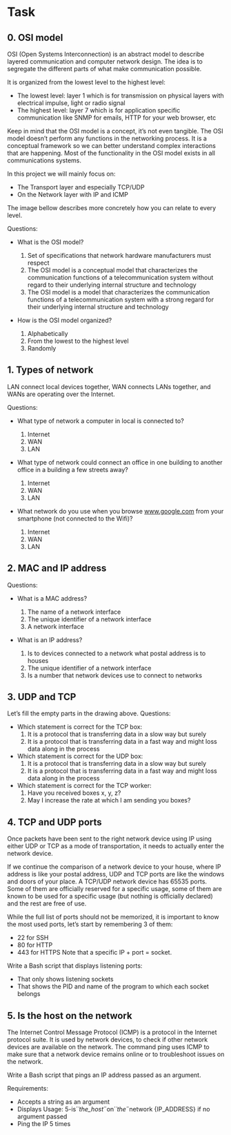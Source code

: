 # Task
## 0. OSI model

OSI (Open Systems Interconnection) is an abstract model to describe layered communication and computer network design. The idea is to segregate the different parts of what make communication possible.

It is organized from the lowest level to the highest level:

* The lowest level: layer 1 which is for transmission on physical layers with electrical impulse, light or radio signal
* The highest level: layer 7 which is for application specific communication like SNMP for emails, HTTP for your web browser, etc

Keep in mind that the OSI model is a concept, it’s not even tangible. The OSI model doesn’t perform any functions in the networking process. It is a conceptual framework so we can better understand complex interactions that are happening. Most of the functionality in the OSI model exists in all communications systems.



In this project we will mainly focus on:

* The Transport layer and especially TCP/UDP
* On the Network layer with IP and ICMP

The image bellow describes more concretely how you can relate to every level.



Questions:

* What is the OSI model?

  1. Set of specifications that network hardware manufacturers must respect
  2. The OSI model is a conceptual model that characterizes the communication functions of a telecommunication system without regard to their underlying internal structure and technology
  3. The OSI model is a model that characterizes the communication functions of a telecommunication system with a strong regard for their underlying internal structure and technology

* How is the OSI model organized?

  1. Alphabetically
  2. From the lowest to the highest level
  3. Randomly

## 1. Types of network
LAN connect local devices together, WAN connects LANs together, and WANs are operating over the Internet.

Questions:

* What type of network a computer in local is connected to?

  1. Internet
  2. WAN
  3. LAN
* What type of network could connect an office in one building to another office in a building a few streets away?

  1. Internet
  2. WAN
  3. LAN
* What network do you use when you browse www.google.com from your smartphone (not connected to the Wifi)?

  1. Internet
  2. WAN
  3. LAN

## 2. MAC and IP address

Questions:

* What is a MAC address?

  1. The name of a network interface
  2. The unique identifier of a network interface
  3. A network interface

* What is an IP address?

  1. Is to devices connected to a network what postal address is to houses
  2. The unique identifier of a network interface
  3. Is a number that network devices use to connect to networks

## 3. UDP and TCP
Let’s fill the empty parts in the drawing above.
Questions:

* Which statement is correct for the TCP box:
  1. It is a protocol that is transferring data in a slow way but surely
  2. It is a protocol that is transferring data in a fast way and might loss data along in the process
* Which statement is correct for the UDP box:
  1. It is a protocol that is transferring data in a slow way but surely
  2. It is a protocol that is transferring data in a fast way and might loss data along in the process
* Which statement is correct for the TCP worker:
  1. Have you received boxes x, y, z?
  2. May I increase the rate at which I am sending you boxes?

## 4. TCP and UDP ports
Once packets have been sent to the right network device using IP using either UDP or TCP as a mode of transportation, it needs to actually enter the network device.

If we continue the comparison of a network device to your house, where IP address is like your postal address, UDP and TCP ports are like the windows and doors of your place. A TCP/UDP network device has 65535 ports. Some of them are officially reserved for a specific usage, some of them are known to be used for a specific usage (but nothing is officially declared) and the rest are free of use.

While the full list of ports should not be memorized, it is important to know the most used ports, let’s start by remembering 3 of them:
  * 22 for SSH
  * 80 for HTTP
  * 443 for HTTPS
Note that a specific IP + port = socket.

Write a Bash script that displays listening ports:
  * That only shows listening sockets
  * That shows the PID and name of the program to which each socket belongs

## 5. Is the host on the network
The Internet Control Message Protocol (ICMP) is a protocol in the Internet protocol suite. It is used by network devices, to check if other network devices are available on the network. The command ping uses ICMP to make sure that a network device remains online or to troubleshoot issues on the network.

Write a Bash script that pings an IP address passed as an argument.

Requirements:

  * Accepts a string as an argument
  * Displays Usage: 5-is´_´the_host´_´on´_´the´_´network {IP_ADDRESS} if no argument passed
  * Ping the IP 5 times
